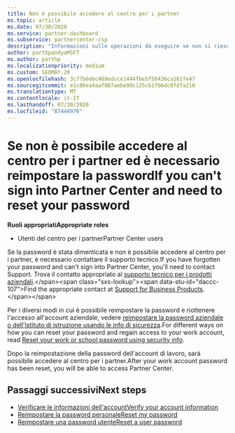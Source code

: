 ```yaml
---
title: Non è possibile accedere al centro per i partner
ms.topic: article
ms.date: 07/30/2020
ms.service: partner-dashboard
ms.subservice: partnercenter-csp
description: "Informazioni sulle operazioni da eseguire se non si riesce ad accedere al centro per i partner: include informazioni sulla reimpostazione della password dell'account aziendale o della password dell'account dell'Istituto di istruzione se è stata dimenticata."
author: parthpandyaMSFT
ms.author: parthp
ms.localizationpriority: medium
ms.custom: SEOMAY.20
ms.openlocfilehash: 3c77b6ebc469edcce1444fbe5f58436ca161fe47
ms.sourcegitcommit: e1c8bea4aaf807aebe99c125cb1fb6dc8fdfa210
ms.translationtype: MT
ms.contentlocale: it-IT
ms.lasthandoff: 07/30/2020
ms.locfileid: "87444976"
---
```

# <a name="if-you-cant-sign-into-partner-center-and-need-to-reset-your-password"></a><span data-ttu-id="daccc-103">Se non è possibile accedere al centro per i partner ed è necessario reimpostare la password</span><span class="sxs-lookup"><span data-stu-id="daccc-103">If you can't sign into Partner Center and need to reset your password</span></span>

<span data-ttu-id="daccc-104">**Ruoli appropriati**</span><span class="sxs-lookup"><span data-stu-id="daccc-104">**Appropriate roles**</span></span>

- <span data-ttu-id="daccc-105">Utenti del centro per i partner</span><span class="sxs-lookup"><span data-stu-id="daccc-105">Partner Center users</span></span>

<span data-ttu-id="daccc-106">Se la password è stata dimenticata e non è possibile accedere al centro per i partner, è necessario contattare il supporto tecnico.</span><span class="sxs-lookup"><span data-stu-id="daccc-106">If you have forgotten your password and can't sign into Partner Center, you'll need to contact Support.</span></span> <span data-ttu-id="daccc-107">Trova il contatto appropriato al [supporto tecnico per i prodotti aziendali](https://docs.microsoft.com/microsoft-365/admin/contact-support-for-business-products?view=o365-worldwide&tabs=phone#ID0EAADAAA=Phone_support_).</span><span class="sxs-lookup"><span data-stu-id="daccc-107">Find the appropriate contact at [Support for Business Products](https://docs.microsoft.com/microsoft-365/admin/contact-support-for-business-products?view=o365-worldwide&tabs=phone#ID0EAADAAA=Phone_support_).</span></span> 

<span data-ttu-id="daccc-108">Per i diversi modi in cui è possibile reimpostare la password e riottenere l'accesso all'account aziendale, vedere [reimpostare la password aziendale o dell'Istituto di istruzione usando le info di sicurezza](https://docs.microsoft.com/azure/active-directory/user-help/active-directory-passwords-update-your-own-password#how-to-change-your-password).</span><span class="sxs-lookup"><span data-stu-id="daccc-108">For different ways on how you can reset your password and regain access to your work account, read [Reset your work or school password using security info](https://docs.microsoft.com/azure/active-directory/user-help/active-directory-passwords-update-your-own-password#how-to-change-your-password).</span></span>

<span data-ttu-id="daccc-109">Dopo la reimpostazione della password dell'account di lavoro, sarà possibile accedere al centro per i partner.</span><span class="sxs-lookup"><span data-stu-id="daccc-109">After your work account password has been reset, you will be able to access Partner Center.</span></span> 

## <a name="next-steps"></a><span data-ttu-id="daccc-110">Passaggi successivi</span><span class="sxs-lookup"><span data-stu-id="daccc-110">Next steps</span></span>

- [<span data-ttu-id="daccc-111">Verificare le informazioni dell'account</span><span class="sxs-lookup"><span data-stu-id="daccc-111">Verify your account information</span></span>](verification-responses.md)
- [<span data-ttu-id="daccc-112">Reimpostare la password personale</span><span class="sxs-lookup"><span data-stu-id="daccc-112">Reset my password</span></span>](reset-my-pasword.md)
- [<span data-ttu-id="daccc-113">Reimpostare una password utente</span><span class="sxs-lookup"><span data-stu-id="daccc-113">Reset a user password</span></span>](reset-a-user-password.md)

